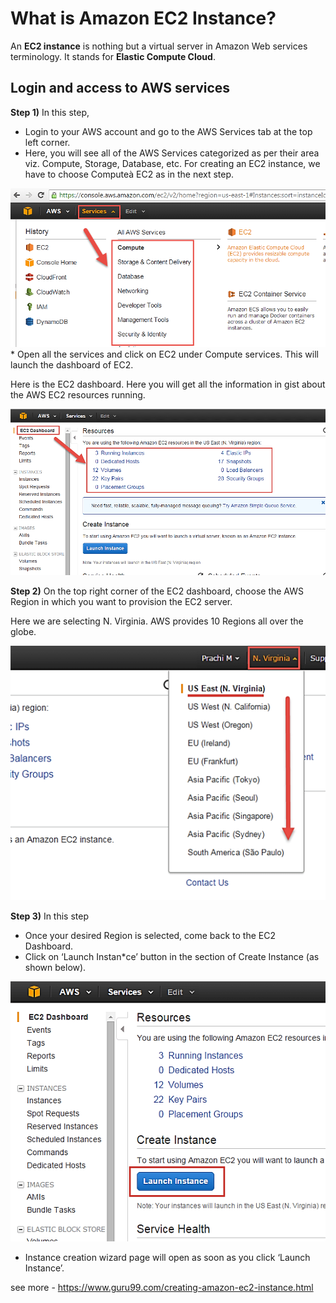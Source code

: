 # What is Amazon EC2 Instance?

An **EC2 instance** is nothing but a virtual server in Amazon Web services terminology.
It stands for **Elastic Compute Cloud**.

## Login and access to AWS services

**Step 1)** In this step,

- Login to your AWS account and go to the AWS Services tab at the top left corner.
- Here, you will see all of the AWS Services categorized as per their area viz. Compute, Storage, Database, etc. For creating an EC2 instance, we have to choose Computeà EC2 as in the next step.

<img src="./assets/awsLoginAccess.webp">
* Open all the services and click on EC2 under Compute services. This will launch the dashboard of EC2.

Here is the EC2 dashboard. Here you will get all the information in gist about the AWS EC2 resources running.

<img src="./assets/EC2-dashboard.webp">

**Step 2)** On the top right corner of the EC2 dashboard, choose the AWS Region in which you want to provision the EC2 server.

Here we are selecting N. Virginia. AWS provides 10 Regions all over the globe.

<img src="./assets/Regions-all-over-globe.webp">

**Step 3)** In this step

- Once your desired Region is selected, come back to the EC2 Dashboard.
- Click on ‘Launch Instan\*ce’ button in the section of Create Instance (as shown below).

<img src="./assets/Launch-Instance.webp">

- Instance creation wizard page will open as soon as you click ‘Launch Instance’.

see more - https://www.guru99.com/creating-amazon-ec2-instance.html
